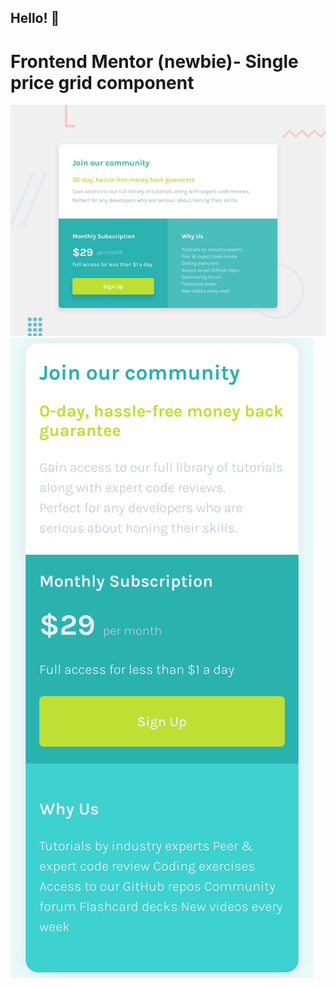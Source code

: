 ## Hello! 👋
# Frontend Mentor (newbie)- Single price grid component

![Design:](./design/desktop-preview.jpg)
![Design:](./design/mobile-desing.png)
